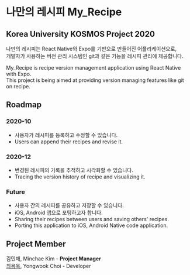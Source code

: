 # 나만의 레시피 My_Recipe

## **Korea University KOSMOS Project 2020**  

나만의 레시피는 React Native와 Expo를 기반으로 만들어진 어플리케이션으로,  
개발자가 사용하는 버전 관리 시스템인 git과 같은 기능을 레시피 관리에 제공합니다.

My_Recipe is recipe version management application using React Native with Expo.  
This project is being aimed at providing version managing features like git on recipe.

## Roadmap
### 2020-10
- 사용자가 레시피를 등록하고 수정할 수 있습니다.
- Users can append their recipes and revise it.

### 2020-12
- 변경된 레시피의 기록을 추적하고 시각화할 수 있습니다.
- Tracing the version history of recipe and visualizing it.

### Future
- 사용자 간의 레시피를 공유하고 저장할 수 있습니다.
- iOS, Android 앱으로 포팅하고자 합니다.
- Sharing their recipes between users and saving others' recipes.
- Porting this application to iOS, Android Native code application.

## Project Member
김민채, Minchae Kim - **Project Manager**  
[최용욱](https://github.com/hyp3rflow), Yongwook Choi - Developer  
